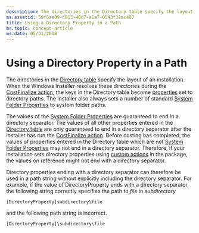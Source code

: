 ```yaml
---
description: The directories in the Directory table specify the layout of an installation.
ms.assetid: 59f6ae09-d013-46d7-a1a7-0543f31ac487
title: Using a Directory Property in a Path
ms.topic: concept-article
ms.date: 05/31/2018
---
```


# Using a Directory Property in a Path

The directories in the [Directory table](directory-table.md) specify the layout of an installation. When the Windows Installer resolves these directories during the [CostFinalize action](costfinalize-action.md), the keys in the Directory table become [properties](properties.md) set to directory paths. The installer also always sets a number of standard [System Folder Properties](property-reference.md) to system folder paths.

The values of the [System Folder Properties](property-reference.md) are guaranteed to end in a directory separator. The values of all other properties entered in the [Directory table](directory-table.md) are only guaranteed to end in a directory separator after the installer has run the [CostFinalize action](costfinalize-action.md). Before costing has completed, the values of properties entered in the Directory table which are not [System Folder Properties](property-reference.md) may not end in a directory separator. Therefore, if your installation sets directory properties using [custom actions](custom-actions.md) in the package, the values on reference might not end with a directory separator.

Directory properties ending with a directory separator can therefore be used in a path string without explicitly including the directory separator. For example, if the value of DirectoryProperty ends with a directory separator, the following string correctly specifies the path to *file* in *subdirectory*

``` syntax
[DirectoryProperty]subdirectory\file
```

and the following path string is incorrect.

``` syntax
[DirectoryProperty]\subdirectory\file
```

 

 



